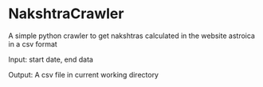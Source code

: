 NakshtraCrawler
==============

A simple python crawler to get nakshtras calculated in the website astroica in a csv format

Input: start date, end data

Output: A csv file in current working directory